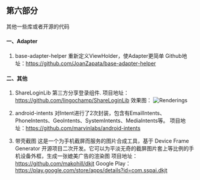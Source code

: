 
## 第六部分  
其他一些库或者开源的代码  

#### 一、Adapter  
1. base-adapter-helper
重新定义ViewHolder，使Adapter更简单
Github地址：https://github.com/JoanZapata/base-adapter-helper

#### 二、其他
1. ShareLoginLib
第三方分享登录组件.
项目地址：https://github.com/lingochamp/ShareLoginLib
效果图：
![Renderings](https://camo.githubusercontent.com/43cfe8ff22dfb37695ecd74bcbd746ed6c250d75/687474703a2f2f37786a62367a2e636f6d312e7a302e676c622e636c6f7564646e2e636f6d2f73637265656e73686f742e706e67)

1. android-intents
对Intent进行了2次封装，包含有EmailIntents、PhoneIntents、GeoIntents、SystemIntents、MediaIntents等。
项目地址：https://github.com/marvinlabs/android-intents

1. 带壳截图
这是一个为手机截屏而服务的图片合成工具，基于 Device Frame Generator 开源项目二次开发。它可以为平淡无奇的截屏图片套上等比例的手机设备外框，生成一张媲美广告的渲染图
项目地址：https://github.com/makohill/dkjt
Google Play：https://play.google.com/store/apps/details?id=com.sspai.dkjt
